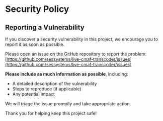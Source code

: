 # Security Policy

## Reporting a Vulnerability

If you discover a security vulnerability in this project, we encourage you to report it as soon as possible.

Please open an issue on the GitHub repository to report the problem:
[https://github.com/sessystems/live-cmaf-transcoder/issues](https://github.com/sessystems/live-cmaf-transcoder/issues)

**Please include as much information as possible**, including:
- A detailed description of the vulnerability
- Steps to reproduce (if applicable)
- Any potential impact

We will triage the issue promptly and take appropriate action.

Thank you for helping keep this project safe!
